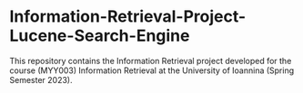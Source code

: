 # Information-Retrieval-Project-Lucene-Search-Engine
This repository contains the Information Retrieval project developed for the course (MYY003) Information Retrieval at the University of Ioannina (Spring Semester 2023).
